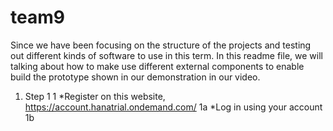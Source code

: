# team9

Since we have been focusing on the structure of the projects and testing out different kinds of software to use in this term. In this readme file, we will talking about how to make use different external components to enable build the prototype shown in our demonstration in our video. 

1. Step 1 1
 *Register on this website, https://account.hanatrial.ondemand.com/ 1a
 *Log in using your account 1b
